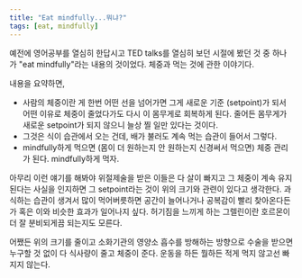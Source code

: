 ```yaml
---
title: "Eat mindfully...뭐냐?"
tags: [eat, mindfully]
---
```


예전에 영어공부를 열심히 한답시고 TED talks를 열심히 보던 시절에 봤던 것 중 하나가 "eat mindfully"라는 내용의 것이었다. 체중과 먹는 것에 관한 이야기다.

내용을 요약하면,
- 사람의 체중이란 게 한번 어떤 선을 넘어가면 그게 새로운 기준 (setpoint)가 되서 어떤 이유로 체중이 줄었다가도 다시 이 몸무게로 회복하게 된다. 줄어든 몸무게가 새로운 setpoint가 되지 않으니 늘상 찔 일만 있다는 것이다.
- 그것은 식이 습관에서 오는 건데, 배가 불러도 계속 먹는 습관이 들어서 그렇다.
- mindfully하게 먹으면 (몸이 더 원하는지 안 원하는지 신경써서 먹으면) 체중 관리가 된다. mindfully하게 먹자.

아무리 이런 얘기를 해봐야 위절제술을 받은 이들은 다 살이 빠지고 그 체중이 계속 유지된다는 사실을 인지하면 그 setpoint라는 것이 위의 크기와 관련이 있다고 생각한다. 과식하는 습관이 생겨서 많이 먹어버릇하면 공간이 늘어나거나 공복감이 빨리 찾아온다든가 혹은 이와 비슷한 효과가 일어나지 싶다. 허기짐을 느끼게 하는 그렐린이란 호르몬이 더 잘 분비되게끔 되는지도 모른다.

어쨌든 위의 크기를 줄이고 소화기관의 영양소 흡수를 방해하는 방향으로 수술을 받으면 누구할 것 없이 다 식사량이 줄고 체중이 준다. 운동을 하든 뭘하든 적게 먹지 않고선 빠지지 않는다.



